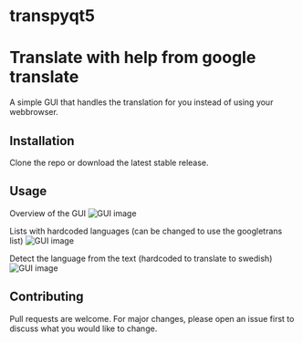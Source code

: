 # transpyqt5

# Translate with help from google translate

A simple GUI that handles the translation for you instead of using your webbrowser.

## Installation

Clone the repo or download the latest stable release.

## Usage
Overview of the GUI
![GUI image](https://github.com/Phaugt/transqyqt5/blob/main/icons/gui.PNG)

Lists with hardcoded languages (can be changed to use the googletrans list)
![GUI image](https://github.com/Phaugt/transqyqt5/blob/main/icons/gui_translation.PNG)

Detect the language from the text (hardcoded to translate to swedish)
![GUI image](https://github.com/Phaugt/transqyqt5/blob/main/icons/gui_detect.PNG)


## Contributing
Pull requests are welcome. For major changes, please open an issue first to discuss what you would like to change.
